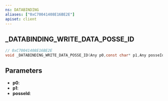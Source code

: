 ```yaml
---
ns: DATABINDING
aliases: ["0xC70041408E16BE2E"]
apiset: client
---
```

## _DATABINDING_WRITE_DATA_POSSE_ID

```c
// 0xC70041408E16BE2E
void _DATABINDING_WRITE_DATA_POSSE_ID(Any p0,const char* p1,Any posseId);
```


## Parameters
* **p0**:
* **p1**:
* **posseId**:
